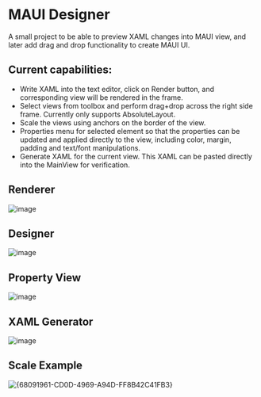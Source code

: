 
# MAUI Designer

A small project to be able to preview XAML changes into MAUI view, and later add drag and drop functionality to create MAUI UI.

## Current capabilities:
- Write XAML into the text editor, click on Render button, and corresponding view will be rendered in the frame.
- Select views from toolbox and perform drag+drop across the right side frame. Currently only supports AbsoluteLayout.
- Scale the views using anchors on the border of the view.
- Properties menu for selected element so that the properties can be updated and applied directly to the view, including color, margin, padding and text/font manipulations.
- Generate XAML for the current view. This XAML can be pasted directly into the MainView for verification.

## Renderer
![image](https://github.com/user-attachments/assets/7aabe77f-8bfa-48b0-be58-150e8c352018)

## Designer
![image](https://github.com/user-attachments/assets/f8c0437b-0be7-483f-8f2d-1ed8a4c42322)

## Property View
![image](https://github.com/user-attachments/assets/73c3a71d-4521-4d57-8b0b-1430ecb752f7)

## XAML Generator
![image](https://github.com/user-attachments/assets/64cbd604-ce17-4ead-868e-8b3398878ab6)

## Scale Example
![{68091961-CD0D-4969-A94D-FF8B42C41FB3}](https://github.com/user-attachments/assets/7cb46ccb-5ccc-4d81-b81b-0f18ee53cd3c)



